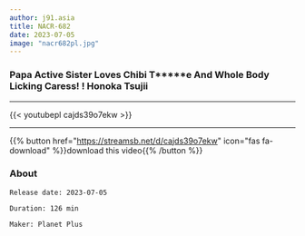 ```yaml
---
author: j91.asia
title: NACR-682
date: 2023-07-05
image: "nacr682pl.jpg"
---
```


### Papa Active Sister Loves Chibi T*****e And Whole Body Licking Caress! ! Honoka Tsujii
___

{{< youtubepl cajds39o7ekw >}}
___

{{% button href="https://streamsb.net/d/cajds39o7ekw" icon="fas fa-download" %}}download this video{{% /button %}}
### About

`Release date: 2023-07-05`

`Duration: 126 min`

`Maker:	Planet Plus`